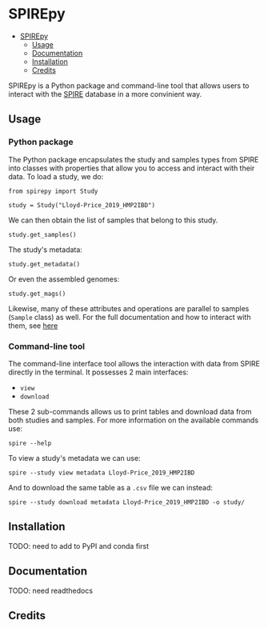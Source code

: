 # SPIREpy

<!--toc:start-->
- [SPIREpy](#spirepy)
  - [Usage](#usage)
  - [Documentation](#documentation)
  - [Installation](#installation)
  - [Credits](#credits)
<!--toc:end-->

SPIREpy is a Python package and command-line tool that allows users to interact
with the [SPIRE](https://spire.embl.de/) database in a more convinient way.

## Usage


### Python package

The Python package encapsulates the study and samples types from SPIRE into
classes with properties that allow you to access and interact with their data.
To load a study, we do:

```{python}
from spirepy import Study

study = Study("Lloyd-Price_2019_HMP2IBD")
```

We can then obtain the list of samples that belong to this study.

```{python}
study.get_samples()  
```

The study's metadata:

```{python}
study.get_metadata()
```

Or even the assembled genomes:

```{python}
study.get_mags()
```

Likewise, many of these attributes and operations are parallel to samples
(`Sample` class) as well. For the full documentation and how to interact with
them, see [here](#documentation)

### Command-line tool

The command-line interface tool allows the interaction with data from SPIRE directly in the terminal. It possesses 2 main interfaces:

- `view`
- `download`

These 2 sub-commands allows us to print tables and download data from both studies and samples. For more information on the available commands use:

```{bash}
spire --help
```

 To view a study's metadata we can use:

```{bash}
spire --study view metadata Lloyd-Price_2019_HMP2IBD
```

And to download the same table as a `.csv` file we can instead:

```{bash}
spire --study download metadata Lloyd-Price_2019_HMP2IBD -o study/
``` 

## Installation

TODO: need to add to PyPI and conda first

## Documentation

TODO: need readthedocs

## Credits

